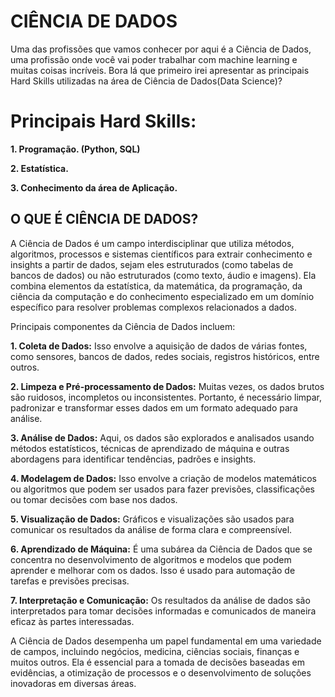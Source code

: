 <h1>CIÊNCIA DE DADOS</h1>
<p>Uma das profissões que vamos conhecer por aqui é a Ciência de Dados, uma profissão onde você vai poder trabalhar com machine learning e muitas coisas incríveis. Bora lá que primeiro irei apresentar as principais Hard Skills utilizadas na área de Ciência de Dados(Data Science)?</p>
<h1>Principais Hard Skills:</h1>
<p><b>1. Programação. (Python, SQL)</b></p>
<p><b>2. Estatística.</b></p>
<p><b>3. Conhecimento da área de Aplicação.</b></p>
<h2> O QUE É CIÊNCIA DE DADOS?</h2>
<p>A Ciência de Dados é um campo interdisciplinar que utiliza métodos, algoritmos, processos e sistemas científicos para extrair conhecimento e insights a partir de dados, sejam eles estruturados (como tabelas de bancos de dados) ou não estruturados (como texto, áudio e imagens). Ela combina elementos da estatística, da matemática, da programação, da ciência da computação e do conhecimento especializado em um domínio específico para resolver problemas complexos relacionados a dados.</p>
<p>Principais componentes da Ciência de Dados incluem:</p>
<p><b>1. Coleta de Dados:</b> Isso envolve a aquisição de dados de várias fontes, como sensores, bancos de dados, redes sociais, registros históricos, entre outros.</p>
<p><b>2. Limpeza e Pré-processamento de Dados:</b> Muitas vezes, os dados brutos são ruidosos, incompletos ou inconsistentes. Portanto, é necessário limpar, padronizar e transformar esses dados em um formato adequado para análise.</p>
<p><b>3. Análise de Dados:</b> Aqui, os dados são explorados e analisados usando métodos estatísticos, técnicas de aprendizado de máquina e outras abordagens para identificar tendências, padrões e insights.</p>
<p><b>4. Modelagem de Dados:</b> Isso envolve a criação de modelos matemáticos ou algoritmos que podem ser usados para fazer previsões, classificações ou tomar decisões com base nos dados.</p>
<p><b>5. Visualização de Dados:</b> Gráficos e visualizações são usados para comunicar os resultados da análise de forma clara e compreensível.</p>
<p><b>6. Aprendizado de Máquina:</b> É uma subárea da Ciência de Dados que se concentra no desenvolvimento de algoritmos e modelos que podem aprender e melhorar com os dados. Isso é usado para automação de tarefas e previsões precisas.</p>
<p><b>7. Interpretação e Comunicação:</b> Os resultados da análise de dados são interpretados para tomar decisões informadas e comunicados de maneira eficaz às partes interessadas.</p>
<p>A Ciência de Dados desempenha um papel fundamental em uma variedade de campos, incluindo negócios, medicina, ciências sociais, finanças e muitos outros. Ela é essencial para a tomada de decisões baseadas em evidências, a otimização de processos e o desenvolvimento de soluções inovadoras em diversas áreas.</p>

